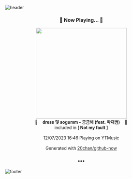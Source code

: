 ![header](https://capsule-render.vercel.app/api?type=wave&height=170&section=header&fontColor=090707&fontAlignX=45&fontAlignY=65&fontSize=100)

<h3 align="center">🎵 Now Playing... 🎵</h3>
<p align="center">
  <a href="https://music.youtube.com/watch?v=EaWHyyiP6MI">
    <img width="300" src="https://lh3.googleusercontent.com/IBaJA6suSxuenjEUigklwvzF5QCu68pfgxbhgpM8Jmnj_0bcpNR71dNCa2o0J6ZxoT3bmMMVxV4sf_l_DQ">
  </a>
  <br>
  🎵&nbsp&nbsp&nbsp <b>dress 및 sogumm - 궁금해 (feat. 박재범)</b> &nbsp&nbsp&nbsp🎵
  <br>
  included in <b>[ Not my fault ]</b>
  
  <br />
  <br />
  12/07/2023 16:46 Playing on YTMusic
  <br />
  <br />
  Generated with <a href="https://github.com/20chan/github-now">20chan/github-now</a>
</p>

<h3 align="center">•••</h3>

![footer](https://capsule-render.vercel.app/api?type=wave&height=150&section=footer)
